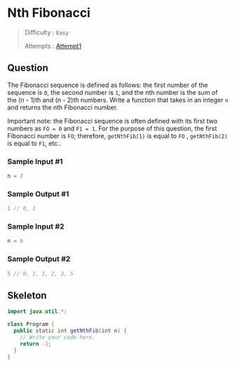 # <!-- Title -->Nth Fibonacci

> Difficulty : `Easy` <!--Difficulty-->
> 
> Attempts : [Attempt1](./attempt1/app/NthFibonacci.java) <!--Attempt Links-->

## Question <!--Question Descriptions-->
The Fibonacci sequence is defined as follows: the first number of the sequence is `0`, the second number is `1`, and the nth number is the sum of the (n - 1)th and (n - 2)th numbers. Write a function that takes in an integer `n` and returns the nth Fibonacci number.

Important note: the Fibonacci sequence is often defined with its first two numbers as `FO = 0` and `F1 = 1`. For the purpose of this question, the first Fibonacci number is `FO`; therefore, `getNthFib(1)` is equal to `FO` , `getNthFib(2)` is equal to `F1`, etc..

### Sample Input #1
```java
n = 2
```
### Sample Output #1
```java
1 // 0, 1
```
### Sample Input #2
```java
n = 6
```
### Sample Output #2
```java
5 // 0, 1, 1, 2, 3, 5
```
## Skeleton <!--Skeleton Code Provided-->
```java
import java.util.*;

class Program {
  public static int getNthFib(int n) {
    // Write your code here.
    return -1;
  }
}
```
